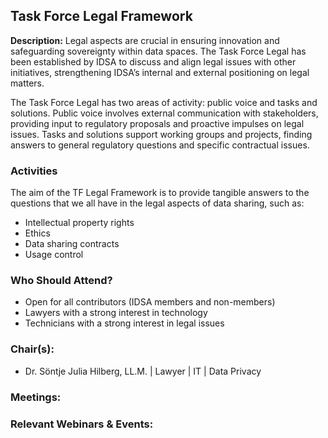 ## Task Force Legal Framework 
**Description:** 
Legal aspects are crucial in ensuring innovation and safeguarding sovereignty within data spaces. The Task Force Legal has been established by IDSA to discuss and align legal issues with other initiatives, strengthening IDSA’s internal and external positioning on legal matters.

The Task Force Legal has two areas of activity: public voice and tasks and solutions. Public voice involves external communication with stakeholders, providing input to regulatory proposals and proactive impulses on legal issues. Tasks and solutions support working groups and projects, finding answers to general regulatory questions and specific contractual issues.

### Activities
The aim of the TF Legal Framework is to provide tangible answers to the questions that we all have in the legal aspects of data sharing, such as:
- Intellectual property rights
- Ethics
- Data sharing contracts
- Usage control

### Who Should Attend?
- Open for all contributors (IDSA members and non-members)
- Lawyers with a strong interest in technology 
- Technicians with a strong interest in legal issues

### Chair(s):
- Dr. Söntje Julia Hilberg, LL.M. | Lawyer | IT | Data Privacy


### Meetings:



### Relevant Webinars & Events:


